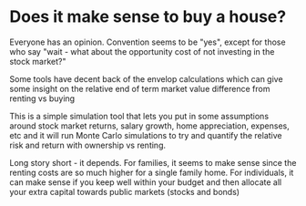 # Does it make sense to buy a house?

Everyone has an opinion. Convention seems to be "yes", except for those who say "wait - what about the opportunity 
cost of not investing in the stock market?"

Some tools have decent back of the envelop calculations which can give some insight on the relative end of term
market value difference from renting vs buying

This is a simple simulation tool that lets you put in some assumptions around stock market returns, salary growth, 
home appreciation, expenses, etc and it will run Monte Carlo simulations to try and quantify the relative risk and return
with ownership vs renting.

Long story short - it depends. For families, it seems to make sense since the renting costs are so much
higher for a single family home. For individuals, it can make sense if you keep well within your budget and then allocate
all your extra capital towards public markets (stocks and bonds)
